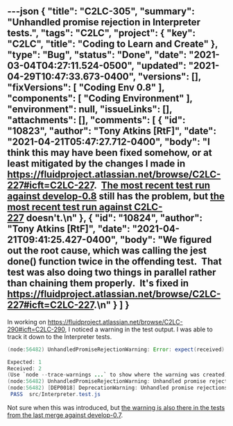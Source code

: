 ---json
{
  "title": "C2LC-305",
  "summary": "Unhandled promise rejection in Interpreter tests.",
  "tags": "C2LC",
  "project": {
    "key": "C2LC",
    "title": "Coding to Learn and Create"
  },
  "type": "Bug",
  "status": "Done",
  "date": "2021-03-04T04:27:11.524-0500",
  "updated": "2021-04-29T10:47:33.673-0400",
  "versions": [],
  "fixVersions": [
    "Coding Env 0.8"
  ],
  "components": [
    "Coding Environment"
  ],
  "environment": null,
  "issueLinks": [],
  "attachments": [],
  "comments": [
    {
      "id": "10823",
      "author": "Tony Atkins [RtF]",
      "date": "2021-04-21T05:47:27.712-0400",
      "body": "I think this may have been fixed somehow, or at least mitigated by the changes I made in <https://fluidproject.atlassian.net/browse/C2LC-227#icft=C2LC-227>.  [The most recent test run against develop-0.8](https://github.com/codelearncreate/c2lc-coding-environment/runs/2384170349) still has the problem, but [the most recent test run against C2LC-227](https://github.com/codelearncreate/c2lc-coding-environment/pull/81/checks?check_run_id=2398829832) doesn't.\n"
    },
    {
      "id": "10824",
      "author": "Tony Atkins [RtF]",
      "date": "2021-04-21T09:41:25.427-0400",
      "body": "We figured out the root cause, which was calling the jest done() function twice in the offending test.  That test was also doing two things in parallel rather than chaining them properly.  It's fixed in <https://fluidproject.atlassian.net/browse/C2LC-227#icft=C2LC-227>.\n"
    }
  ]
}
---
In working on <https://fluidproject.atlassian.net/browse/C2LC-290#icft=C2LC-290>, I noticed a warning in the test output.  I was able to track it down to the Interpreter tests.

```java
(node:56482) UnhandledPromiseRejectionWarning: Error: expect(received).toBe(expected) // Object.is equality

Expected: 1
Received: 2
(Use `node --trace-warnings ...` to show where the warning was created)
(node:56482) UnhandledPromiseRejectionWarning: Unhandled promise rejection. This error originated either by throwing inside of an async function without a catch block, or by rejecting a promise which was not handled with .catch(). To terminate the node process on unhandled promise rejection, use the CLI flag `--unhandled-rejections=strict` (see https://nodejs.org/api/cli.html#cli_unhandled_rejections_mode). (rejection id: 5)
(node:56482) [DEP0018] DeprecationWarning: Unhandled promise rejections are deprecated. In the future, promise rejections that are not handled will terminate the Node.js process with a non-zero exit code.
 PASS  src/Interpreter.test.js
```

Not sure when this was introduced, but [the warning is also there in the tests from the last merge against develop-0.7](https://github.com/codelearncreate/c2lc-coding-environment/runs/1882114520).

        